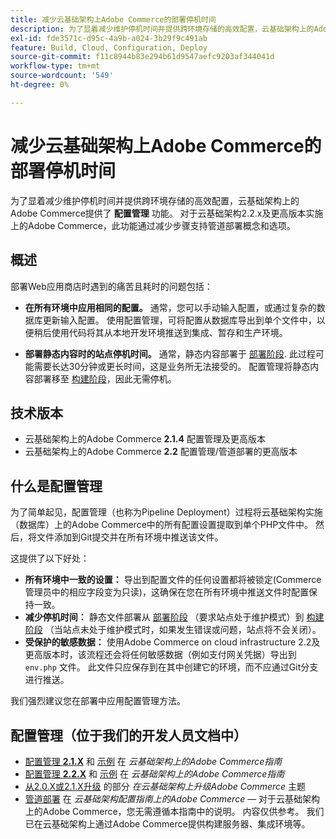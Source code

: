 ```yaml
---
title: 减少云基础架构上Adobe Commerce的部署停机时间
description: 为了显着减少维护停机时间并提供跨环境存储的高效配置，云基础架构上的Adobe Commerce提供了**配置管理**功能。 对于云基础架构2.2.x及更高版本实施上的Adobe Commerce，此功能通过减少步骤支持管道部署概念和选项。
exl-id: fde3571c-d95c-4a9b-a024-3b29f9c491ab
feature: Build, Cloud, Configuration, Deploy
source-git-commit: f11c8944b83e294b61d9547aefc9203af344041d
workflow-type: tm+mt
source-wordcount: '549'
ht-degree: 0%

---
```


# 减少云基础架构上Adobe Commerce的部署停机时间

为了显着减少维护停机时间并提供跨环境存储的高效配置，云基础架构上的Adobe Commerce提供了 **配置管理** 功能。 对于云基础架构2.2.x及更高版本实施上的Adobe Commerce，此功能通过减少步骤支持管道部署概念和选项。

## 概述

部署Web应用商店时遇到的痛苦且耗时的问题包括：

* **在所有环境中应用相同的配置。** 通常，您可以手动输入配置，或通过复杂的数据库更新输入配置。 使用配置管理，可将配置从数据库导出到单个文件中，以便稍后使用代码将其从本地开发环境推送到集成、暂存和生产环境。

* **部署静态内容时的站点停机时间。** 通常，静态内容部署于 [部署阶段](https://experienceleague.adobe.com/docs/commerce-cloud-service/user-guide/develop/deploy/process.html#deploy-phase). 此过程可能需要长达30分钟或更长时间，这是业务所无法接受的。 配置管理将静态内容部署移至 [构建阶段](https://experienceleague.adobe.com/docs/commerce-cloud-service/user-guide/develop/deploy/process.html?#build-phase)，因此无需停机。

## 技术版本

* 云基础架构上的Adobe Commerce **2.1.4** 配置管理及更高版本
* 云基础架构上的Adobe Commerce **2.2** 配置管理/管道部署的更高版本

## 什么是配置管理

为了简单起见，配置管理（也称为Pipeline Deployment）过程将云基础架构实施（数据库）上的Adobe Commerce中的所有配置设置提取到单个PHP文件中。 然后，将文件添加到Git提交并在所有环境中推送该文件。

这提供了以下好处：

* **所有环境中一致的设置：** 导出到配置文件的任何设置都将被锁定(Commerce管理员中的相应字段变为只读)，这确保在您在所有环境中推送文件时配置保持一致。
* **减少停机时间：** 静态文件部署从 [部署阶段](https://experienceleague.adobe.com/docs/commerce-cloud-service/user-guide/develop/deploy/process.html#deploy-phase) （要求站点处于维护模式）到 [构建阶段](https://experienceleague.adobe.com/docs/commerce-cloud-service/user-guide/develop/deploy/process.html?#build-phase) （当站点未处于维护模式时，如果发生错误或问题，站点将不会关闭）。
* **受保护的敏感数据：** 使用Adobe Commerce on cloud infrastructure 2.2及更高版本时，该流程还会将任何敏感数据（例如支付网关凭据）导出到 `env.php` 文件。 此文件只应保存到在其中创建它的环境，而不应通过Git分支进行推送。

我们强烈建议您在部署中应用配置管理方法。

## 配置管理（位于我们的开发人员文档中）

* [配置管理 **2.1.X**](https://experienceleague.adobe.com/docs/commerce-cloud-service/user-guide/configure-store/store-settings.html) 和 [示例](https://experienceleague.adobe.com/docs/commerce-cloud-service/user-guide/configure-store/store-settings.html) 在 *云基础架构上的Adobe Commerce指南*
* [配置管理 **2.2.X**](https://experienceleague.adobe.com/docs/commerce-cloud-service/user-guide/configure-store/store-settings.html) 和 [示例](https://experienceleague.adobe.com/docs/commerce-cloud-service/user-guide/configure-store/store-settings.html) 在 *云基础架构上的Adobe Commerce指南*
* [从2.0.X或2.1.X升级](https://experienceleague.adobe.com/docs/commerce-cloud-service/user-guide/develop/upgrade/commerce-version.html#upgrade-from-older-versions) 的部分 *在云基础架构上升级Adobe Commerce* 主题
* [管道部署](https://experienceleague.adobe.com/docs/commerce-operations/configuration-guide/deployment/overview.html) 在 *云基础架构配置指南上的Adobe Commerce*  — 对于云基础架构上的Adobe Commerce，您无需遵循本指南中的说明。 内容仅供参考。 我们已在云基础架构上通过Adobe Commerce提供构建服务器、集成环境等。
